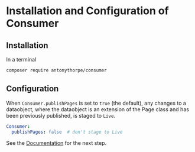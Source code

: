 # Installation and Configuration of Consumer

## Installation
In a terminal
```sh
composer require antonythorpe/consumer
```

## Configuration
When `Consumer.publishPages` is set to `true` (the default), any changes to a dataobject, where the dataobject is an extension of the Page class and has been previously published, is staged to `Live`.
```yaml
Consumer:
  publishPages: false  # don't stage to Live
```


See the [Documentation](documentation.md) for the next step.
